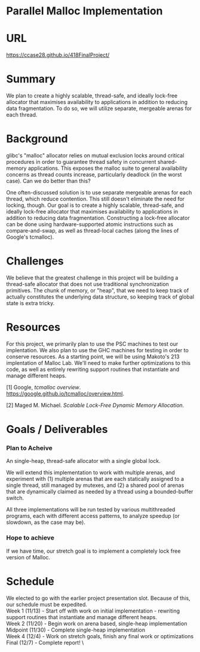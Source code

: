 # Parallel Malloc Implementation

# URL
https://ccase28.github.io/418FinalProject/

# Summary
We plan to create a highly scalable, thread-safe, and ideally lock-free allocator that maximises availability to applications in addition to reducing data fragmentation. To do so, we will utilize separate, mergeable arenas for each thread. 

# Background
glibc's "malloc" allocator relies on mutual exclusion locks around critical procedures in order to guarantee thread safety in concurrent shared-memory applications. This exposes the malloc suite to general availability concerns as thread counts increase, particularly deadlock (in the worst case). Can we do better than this?

One often-discussed solution is to use separate mergeable arenas for each thread, which reduce contention. This still doesn't eliminate the need for locking, though. Our goal is to create a highly scalable, thread-safe, and ideally lock-free allocator that maximises availability to applications in addition to reducing data fragmentation. Constructing a lock-free allocator can be done using hardware-supported atomic instructions such as compare-and-swap, as well as thread-local caches (along the lines of Google's tcmalloc).

# Challenges
We believe that the greatest challenge in this project will be building a thread-safe allocator that does not use traditional synchronization primitives. The chunk of memory, or "heap", that we need to keep track of actually constitutes the underlying data structure, so keeping track of global state is extra tricky.

# Resources
 For this project, we primarily plan to use the PSC machines to test our implentation. We also plan to use the GHC machines for testing in order to conserve resources. As a starting point, we will be using Makoto's 213 implentation of Malloc Lab. We'll need to make further optimizations to this code, as well as entirely rewriting support routines that instantiate and manage different heaps. 
 
 [1] Google, _tcmalloc overview_. https://google.github.io/tcmalloc/overview.html.
 
 [2] Maged M. Michael. _Scalable Lock-Free Dynamic Memory Allocation_. 
 
# Goals / Deliverables
### Plan to Acheive
An single-heap, thread-safe allocator with a single global lock. 

We will extend this implementation to work with multiple arenas, and experiment with (1) multiple arenas that are each statically assigned to a single thread, still managed by mutexes, and (2) a shared pool of arenas that are dynamically claimed as needed by a thread using a bounded-buffer switch.

All three implementations will be run tested by various multithreaded programs, each with different access patterns, to analyze speedup (or slowdown, as the case may be).

### Hope to achieve
If we have time, our stretch goal is to implement a completely lock free version of Malloc. 

# Schedule
We elected to go with the earlier project presentation slot. Because of this, our schedule must be expedited. \
Week 1 (11/13) - Start off with work on initial implementation - rewriting support routines that instantiate and manage different heaps. \
Week 2 (11/20) - Begin work on arena based, single-heap implementation\
Midpoint (11/30) - Complete single-heap implementation \
Week 4 (12/4) - Work on stretch goals, finish any final work or optimizations \
Final (12/7) - Complete report! \
